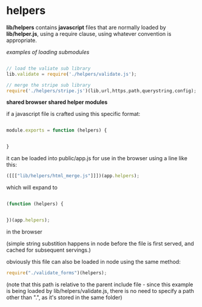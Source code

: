 
# helpers

**lib/helpers** contains **javascript** files that are normally loaded by **lib/helper.js**, using a require clause, using whatever convention is appropriate.

*examples of loading submodules*   

```javascript

// load the valiate sub library
lib.validate = require('./helpers/validate.js');

// merge the stripe sub library
require('./helpers/stripe.js')(lib,url,https,path,querystring,config);


```

**shared browser shared helper modules**

if a javascript file is crafted using this specific format:

```javascript

module.exports = function (helpers) {


}
```

it can be loaded into public/app.js for use in the browser using a line like this:


```javascript
([[["lib/helpers/html_merge.js"]]])(app.helpers);
```

which will expand to 

```javascript

(function (helpers) {


})(app.helpers);

```
in the browser 

(simple string substition happens in node before the file is first served, and cached for subsequent servings.)

obviously this file can also be loaded in node using the same method:


```javascript
require("./validate_forms")(helpers);
```

(note that this path is relative to the parent include file - since this example is being loaded by lib/helpers/validate.js, there is no need to specify a path other than ".", as it's stored in the same folder)
